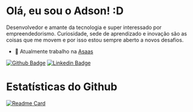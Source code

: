 # Olá, eu sou o Adson! :D

Desenvolvedor e amante da tecnologia e super interessado por empreendedorismo. Curiosidade, sede de aprendizado e inovação são as coisas que me movem e por isso estou sempre aberto a novos desafios.

- 💸 Atualmente trabalho na [Asaas](https://www.asaas.com/)

[![Github Badge](https://img.shields.io/badge/GitHub-100000?style=for-the-badge&logo=github&logoColor=white)](https://github.com/AdsonVieira)
[![Linkedin Badge](https://img.shields.io/badge/LinkedIn-0077B5?style=for-the-badge&logo=linkedin&logoColor=white)](https://www.linkedin.com/in/adson-vieira-283b92113/)

# Estatísticas do Github

[![Readme Card](https://github-readme-stats.vercel.app/api?username=AdsonVieira&theme=vue-dark)](https://github.com/anuraghazra/github-readme-stats)

